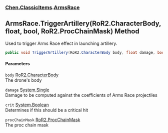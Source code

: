 
### [Chen.ClassicItems](./Chen-ClassicItems 'Chen.ClassicItems').[ArmsRace](./Chen-ClassicItems-ArmsRace 'Chen.ClassicItems.ArmsRace')

## ArmsRace.TriggerArtillery(RoR2.CharacterBody, float, bool, RoR2.ProcChainMask) Method
Used to trigger Arms Race effect in launching artillery.  
```csharp
public void TriggerArtillery(RoR2.CharacterBody body, float damage, bool crit, RoR2.ProcChainMask procChainMask=default(RoR2.ProcChainMask));
```

#### Parameters
<a name='Chen-ClassicItems-ArmsRace-TriggerArtillery(RoR2-CharacterBody_float_bool_RoR2-ProcChainMask)-body'></a>
`body` [RoR2.CharacterBody](https://docs.microsoft.com/en-us/dotnet/api/RoR2.CharacterBody 'RoR2.CharacterBody')  
The drone's body  
  
<a name='Chen-ClassicItems-ArmsRace-TriggerArtillery(RoR2-CharacterBody_float_bool_RoR2-ProcChainMask)-damage'></a>
`damage` [System.Single](https://docs.microsoft.com/en-us/dotnet/api/System.Single 'System.Single')  
Damage to be computed against the coefficients of Arms Race projectiles  
  
<a name='Chen-ClassicItems-ArmsRace-TriggerArtillery(RoR2-CharacterBody_float_bool_RoR2-ProcChainMask)-crit'></a>
`crit` [System.Boolean](https://docs.microsoft.com/en-us/dotnet/api/System.Boolean 'System.Boolean')  
Determines if this should be a critical hit  
  
<a name='Chen-ClassicItems-ArmsRace-TriggerArtillery(RoR2-CharacterBody_float_bool_RoR2-ProcChainMask)-procChainMask'></a>
`procChainMask` [RoR2.ProcChainMask](https://docs.microsoft.com/en-us/dotnet/api/RoR2.ProcChainMask 'RoR2.ProcChainMask')  
The proc chain mask  
  
